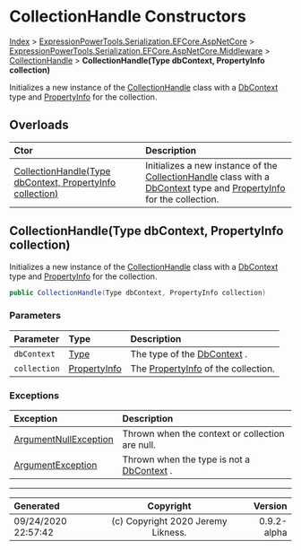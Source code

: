 ﻿# CollectionHandle Constructors

[Index](../index.md) > [ExpressionPowerTools.Serialization.EFCore.AspNetCore](ExpressionPowerTools.Serialization.EFCore.AspNetCore.a.md) > [ExpressionPowerTools.Serialization.EFCore.AspNetCore.Middleware](ExpressionPowerTools.Serialization.EFCore.AspNetCore.Middleware.n.md) > [CollectionHandle](ExpressionPowerTools.Serialization.EFCore.AspNetCore.Middleware.CollectionHandle.cs.md) > **CollectionHandle(Type dbContext, PropertyInfo collection)**

Initializes a new instance of the [CollectionHandle](ExpressionPowerTools.Serialization.EFCore.AspNetCore.Middleware.CollectionHandle.cs.md) class with
            a [DbContext](https://docs.microsoft.com/dotnet/api/microsoft.entityframeworkcore.dbcontext) type and [PropertyInfo](https://docs.microsoft.com/dotnet/api/system.reflection.propertyinfo) for the collection.

## Overloads

| Ctor | Description |
| :-- | :-- |
| [CollectionHandle(Type dbContext, PropertyInfo collection)](#collectionhandletype-dbcontext-propertyinfo-collection) | Initializes a new instance of the [CollectionHandle](ExpressionPowerTools.Serialization.EFCore.AspNetCore.Middleware.CollectionHandle.cs.md) class with            a [DbContext](https://docs.microsoft.com/dotnet/api/microsoft.entityframeworkcore.dbcontext) type and [PropertyInfo](https://docs.microsoft.com/dotnet/api/system.reflection.propertyinfo) for the collection. |

## CollectionHandle(Type dbContext, PropertyInfo collection)

Initializes a new instance of the [CollectionHandle](ExpressionPowerTools.Serialization.EFCore.AspNetCore.Middleware.CollectionHandle.cs.md) class with
            a [DbContext](https://docs.microsoft.com/dotnet/api/microsoft.entityframeworkcore.dbcontext) type and [PropertyInfo](https://docs.microsoft.com/dotnet/api/system.reflection.propertyinfo) for the collection.

```csharp
public CollectionHandle(Type dbContext, PropertyInfo collection)
```

### Parameters

| Parameter | Type | Description |
| :-- | :-- | :-- |
| `dbContext` | [Type](https://docs.microsoft.com/dotnet/api/system.type) | The type of the [DbContext](https://docs.microsoft.com/dotnet/api/microsoft.entityframeworkcore.dbcontext) . |
| `collection` | [PropertyInfo](https://docs.microsoft.com/dotnet/api/system.reflection.propertyinfo) | The [PropertyInfo](https://docs.microsoft.com/dotnet/api/system.reflection.propertyinfo) of the collection. |

### Exceptions

| Exception | Description |
| :-- | :-- |
| [ArgumentNullException](https://docs.microsoft.com/dotnet/api/system.argumentnullexception) | Thrown when the context or collection are null. |
| [ArgumentException](https://docs.microsoft.com/dotnet/api/system.argumentexception) | Thrown when the type is not a [DbContext](https://docs.microsoft.com/dotnet/api/microsoft.entityframeworkcore.dbcontext) . |


---

| Generated | Copyright | Version |
| :-- | :-: | --: |
| 09/24/2020 22:57:42 | (c) Copyright 2020 Jeremy Likness. | 0.9.2-alpha |
